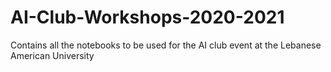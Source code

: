# AI-Club-Workshops-2020-2021
Contains all the notebooks to be used for the AI club event at the Lebanese American University

